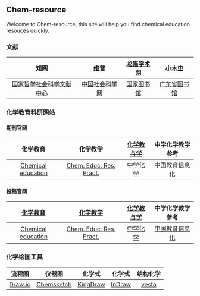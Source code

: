 ## Chem-resource

Welcome to Chem-resource, this site will help you find chemical education resouces quickly.

### 文献

| [知网](https://www.cnki.net/)  | [维普](http://www.cqvip.com/)  | [龙猫学术网](http://www.6453.net/)  | [小木虫](http://muchong.com/)  | 
|:-----:|:-----:|:------:|:----:|
| [国家哲学社会科学文献中心](http://www.ncpssd.org/)  | [中国社会科学网](http://www.cssn.cn/)  | [国家图书馆](http://www.nlc.cn/) | [广东省图书馆](http://www.zslib.com.cn/) |

### 化学教育科研网站
#### 期刊官网

| [化学教育](http://www.hxjy.chemsoc.org.cn/CN/volumn/home.shtml) | [化学教学]() | [化学教与学](http://www.jschemedu.com/Journalx_hxjyx/authorLogOn.action) | 中学化学教学参考 |
|:-----:|:-----:|:------:|:----:|
| [Chemical education](https://pubs.acs.org/loi/jceda8/) | [Chem. Educ. Res. Pract.](https://pubs.rsc.org/en/journals/journalissues/rp#!recentarticles&adv) |  [中学化学]() | [中国教育信息化](https://www.ict.edu.cn/) |

#### 投稿官网

| [化学教育](http://www.hxjy.chemsoc.org.cn/journalx/authorLogOn.action?mag_Id=1) | [化学教学]() | [化学教与学](http://www.jschemedu.com/Journalx_hxjyx/authorLogOn.action) | 中学化学教学参考 |
|:-----:|:-----:|:------:|:----:|
| [Chemical education](https://acsparagonplus.acs.org/psweb/loginForm?code=1000) | [Chem. Educ. Res. Pract.](https://mc.manuscriptcentral.com/rp) |  [中学化学]() | [中国教育信息化](http://jyxx.cbpt.cnki.net/wkg/WebPublication/index.aspx?mid=jyxx) |

### 化学绘图工具

| 流程图 | 仪器图 | 化学式 | 化学式 | 结构化学 |
|:-----:|:-----:|:----------:|:----:|:----:|
| [Draw.io](https://draw-io.en.softonic.com/) | [Chemsketch](http://www.acdlabs.com/home/)  | [KingDraw](http://www.kingdraw.cn/)  | [InDraw](http://www.integle.com/static/indraw)  | [vesta](http://www.jp-minerals.org/vesta/en/download.html) |

